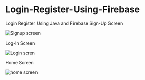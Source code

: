 # Login-Register-Using-Firebase
Login Register Using Java and Firebase
Sign-Up Screen

![Signup screen](https://github.com/Yogeshyadav03/Login-Register-Using-Firebase/assets/103330048/81552fbb-21a5-4f48-a330-3eda9fd98a12)

Log-In Screen

![Login scren](https://github.com/Yogeshyadav03/Login-Register-Using-Firebase/assets/103330048/a6bf351a-72c5-41cd-b742-40e0a54ef453)

Home Screen

![home screen](https://github.com/Yogeshyadav03/Login-Register-Using-Firebase/assets/103330048/fb142bc4-645a-4ac0-b745-74cda07e3130)


